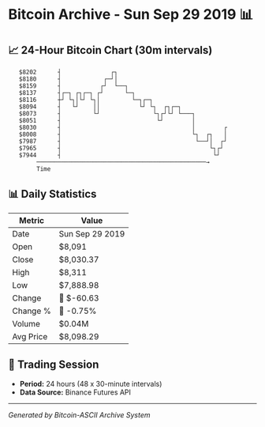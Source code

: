 # Bitcoin Archive - Sun Sep 29 2019 📊

## 📈 24-Hour Bitcoin Chart (30m intervals)

```
   $8202      ┤              ┌┐                                
   $8180      ┤            ┌─┘│                                
   $8159      ┤           ┌┘  └──┐                             
   $8137      ┤┌─┐ ┌┐┌─┐ ┌┘      └─┐                           
   $8116      ┼┘ └┐│└┘ └┐│         └─┐┌─┐                      
   $8094      ┤   └┘    ││           └┘ └┐  ┌┐┌─┐              
   $8073      ┤         └┘               └┐┌┘└┘ └───┐          
   $8051      ┤                           └┘        │          
   $8030      ┤                                     │        ┌ 
   $8008      ┤                                     └┐  ┌┐   │ 
   $7987      ┤                                      └──┘│  ┌┘ 
   $7965      ┤                                          └┐┌┘  
   $7944      ┤                                           └┘   
        ────────────────────────────────────────────────→
        Time
```

## 📊 Daily Statistics

| Metric | Value |
|--------|-------|
| Date | Sun Sep 29 2019 |
| Open | $8,091 |
| Close | $8,030.37 |
| High | $8,311 |
| Low | $7,888.98 |
| Change | 🔴 $-60.63 |
| Change % | 🔴 -0.75% |
| Volume | $0.04M |
| Avg Price | $8,098.29 |

## 📅 Trading Session

- **Period:** 24 hours (48 x 30-minute intervals)
- **Data Source:** Binance Futures API

---
*Generated by Bitcoin-ASCII Archive System*

